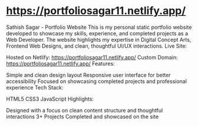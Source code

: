 #  https://portfoliosagar11.netlify.app/
Sathish Sagar - Portfolio Website  This is my personal static portfolio website developed to showcase my skills, experience, and completed projects as a Web Developer. The website highlights my expertise in Digital Concept Arts, Frontend Web Designs, and clean, thoughtful UI/UX interactions.
Live Site:

Hosted on Netlify: https://portfoliosagar11.netlify.app/
Custom Domain: https://portfoliosagar11.netlify.app/
Features:

Simple and clean design layout
Responsive user interface for better accessibility
Focused on showcasing completed projects and professional experience
Tech Stack:

HTML5
CSS3
JavaScript
Highlights:

Designed with a focus on clean content structure and thoughtful interactions
3+ Projects Completed and showcased on the site
